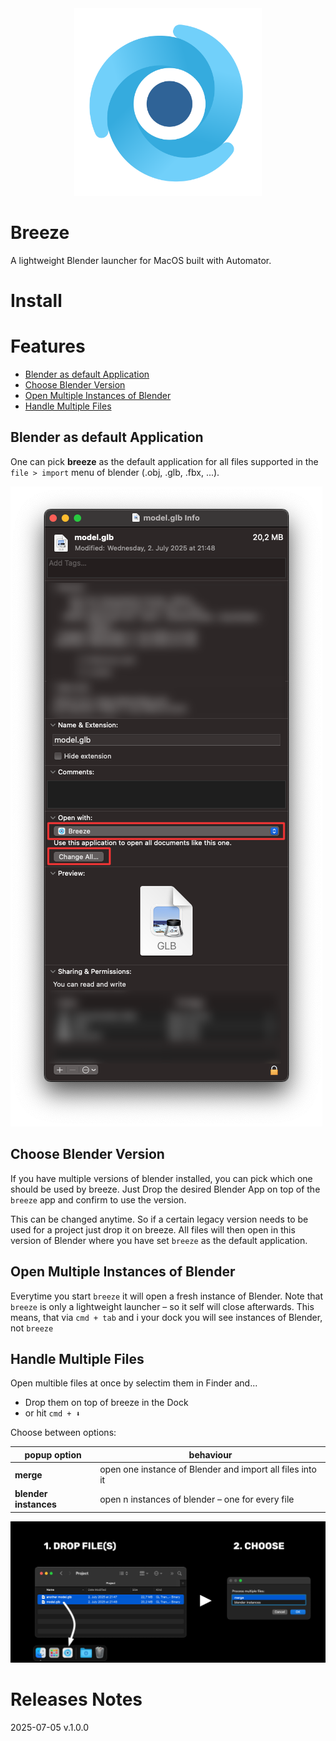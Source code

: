 <div align="center">
<img src="data/breeze-logo.svg" width=300>
</div>

# Breeze

A lightweight Blender launcher for MacOS built with Automator.

# Install



# Features

- [Blender as default Application](#blender-as-default-application)
- [Choose Blender Version](#choose-blender-version)
- [Open Multiple Instances of Blender](#open-multiple-instances-of-blender)
- [Handle Multiple Files](#handle-multiple-files)


## Blender as default Application

One can pick **breeze** as the default application for all files supported in the `file > import` menu of blender (.obj, .glb, .fbx, ...).

![](data/make-default-app.png)

## Choose Blender Version

If you have multiple versions of blender installed, you can pick which one should be used by breeze. Just Drop the desired Blender App on top of the `breeze` app and confirm to use the version.

This can be changed anytime. So if a certain legacy version needs to be used for a project just drop it on breeze. All files will then open in this version of Blender where you have set `breeze` as the default application.

## Open Multiple Instances of Blender

Everytime you start `breeze` it will open a fresh instance of Blender.
Note that `breeze` is only a lightweight launcher – so it self will close afterwards.
This means, that via `cmd + tab` and i your dock you will see instances of Blender, not `breeze`

## Handle Multiple Files
Open multible files at once by selectim them in Finder and...
- Drop them on top of breeze in the Dock
- or hit `cmd + ⬇️`

Choose between options:

| popup option      | behaviour                                                 |
| ----------------- | --------------------------------------------------------- |
| **merge**             | open one instance of Blender and import all files into it |
| **blender instances** | open n instances of blender – one for every file          |

![](data/open-multiple-files.png)

# Releases Notes
2025-07-05 v.1.0.0